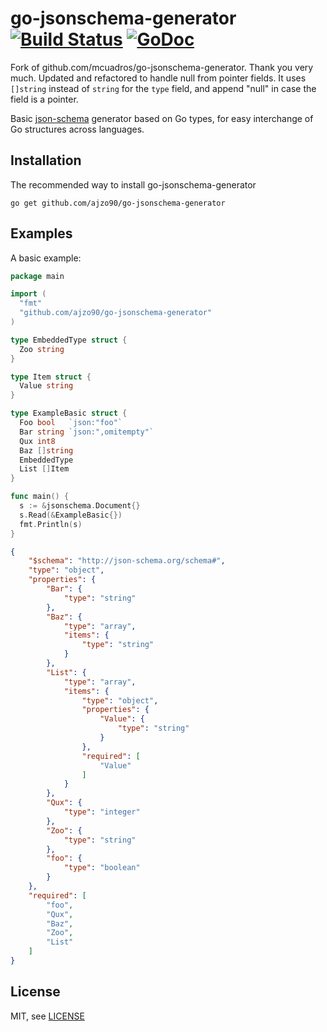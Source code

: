 go-jsonschema-generator [![Build Status](https://img.shields.io/github/workflow/status/ajzo90/go-jsonschema-generator/Test.svg)](https://github.com/ajzo90/go-jsonschema-generator/actions) [![GoDoc](http://godoc.org/github.com/ajzo90/go-jsonschema-generator?status.png)](https://pkg.go.dev/github.com/ajzo90/go-jsonschema-generator)
==============================

Fork of github.com/mcuadros/go-jsonschema-generator. Thank you very much. Updated and refactored to handle null from pointer fields. It uses `[]string` instead of `string` for the `type` field, and append "null" in case the field is a pointer.

Basic [json-schema](http://json-schema.org/) generator based on Go types, for easy interchange of Go structures across languages.


Installation
------------

The recommended way to install go-jsonschema-generator

```
go get github.com/ajzo90/go-jsonschema-generator
```

Examples
--------

A basic example:

```go
package main

import (
  "fmt"
  "github.com/ajzo90/go-jsonschema-generator"
)

type EmbeddedType struct {
  Zoo string
}

type Item struct {
  Value string
}

type ExampleBasic struct {
  Foo bool   `json:"foo"`
  Bar string `json:",omitempty"`
  Qux int8
  Baz []string
  EmbeddedType
  List []Item
}

func main() {
  s := &jsonschema.Document{}
  s.Read(&ExampleBasic{})
  fmt.Println(s)
}
```

```json
{
    "$schema": "http://json-schema.org/schema#",
    "type": "object",
    "properties": {
        "Bar": {
            "type": "string"
        },
        "Baz": {
            "type": "array",
            "items": {
                "type": "string"
            }
        },
        "List": {
            "type": "array",
            "items": {
                "type": "object",
                "properties": {
                    "Value": {
                        "type": "string"
                    }
                },
                "required": [
                    "Value"
                ]
            }
        },
        "Qux": {
            "type": "integer"
        },
        "Zoo": {
            "type": "string"
        },
        "foo": {
            "type": "boolean"
        }
    },
    "required": [
        "foo",
        "Qux",
        "Baz",
        "Zoo",
        "List"
    ]
}
```

License
-------

MIT, see [LICENSE](LICENSE)
